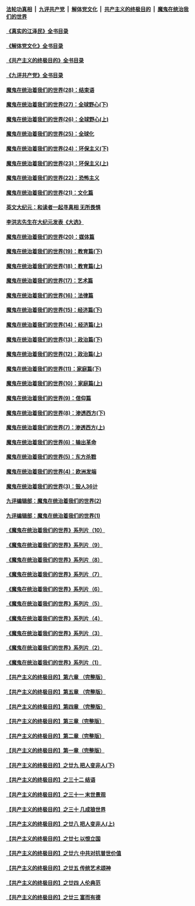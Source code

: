 ####  [法轮功真相](../../../../basic/blob/master/README.md?t=05111731) &nbsp;|&nbsp; [九评共产党](../../../../9ping.md/blob/master/README.md?t=05111731) &nbsp;|&nbsp; [解体党文化](../../../../jtdwh.md/blob/master/README.md?t=05111731)  &nbsp;|&nbsp; [共产主义的终极目的](../../../../gczydzjmd.md/blob/master/README.md?t=05111731) &nbsp;|&nbsp; [魔鬼在统治我们的世界](../../../../mgztzwmdsj.md/blob/master/README.md?t=05111731) 

#### [《真实的江泽民》全书目录](../pages/nsc422/n13721399.md?t=05111731) 

#### [《解体党文化》全书目录](../pages/nsc422/n13721157.md?t=05111731) 

#### [《共产主义的终极目的》全书目录](../pages/nsc422/n13721048.md?t=05111731) 

#### [《九评共产党》全书目录](../pages/nsc422/n13708085.md?t=05111731) 

#### [魔鬼在统治着我们的世界(28)：结束语](../pages/nsc422/n10936246.md?t=05111731) 

#### [魔鬼在统治着我们的世界(27)：全球野心(下)](../pages/nsc422/n10928319.md?t=05111731) 

#### [魔鬼在统治着我们的世界(26)：全球野心(上)](../pages/nsc422/n10900318.md?t=05111731) 

#### [魔鬼在统治着我们的世界(25)：全球化](../pages/nsc422/n10788205.md?t=05111731) 

#### [魔鬼在统治着我们的世界(24)：环保主义(下)](../pages/nsc422/n10695307.md?t=05111731) 

#### [魔鬼在统治着我们的世界(23)：环保主义(上)](../pages/nsc422/n10688613.md?t=05111731) 

#### [魔鬼在统治着我们的世界(22)：恐怖主义](../pages/nsc422/n10614727.md?t=05111731) 

#### [魔鬼在统治着我们的世界(21)：文化篇](../pages/nsc422/n10597706.md?t=05111731) 

#### [英文大纪元：和读者一起寻真相 无所畏惧](../pages/nsc422/n12542027.md?t=05111731) 

#### [李洪志先生在大纪元发表《大选》](../pages/nsc422/n12534746.md?t=05111731) 

#### [魔鬼在统治着我们的世界(20)：媒体篇](../pages/nsc422/n10586579.md?t=05111731) 

#### [魔鬼在统治着我们的世界(19)：教育篇(下)](../pages/nsc422/n10564808.md?t=05111731) 

#### [魔鬼在统治着我们的世界(18)：教育篇(上)](../pages/nsc422/n10526970.md?t=05111731) 

#### [魔鬼在统治着我们的世界(17)：艺术篇](../pages/nsc422/n10499093.md?t=05111731) 

#### [魔鬼在统治着我们的世界(16)：法律篇](../pages/nsc422/n10485969.md?t=05111731) 

#### [魔鬼在统治着我们的世界(15)：经济篇(下)](../pages/nsc422/n10469975.md?t=05111731) 

#### [魔鬼在统治着我们的世界(14)：经济篇(上)](../pages/nsc422/n10457370.md?t=05111731) 

#### [魔鬼在统治着我们的世界(13)：政治篇(下)](../pages/nsc422/n10448270.md?t=05111731) 

#### [魔鬼在统治着我们的世界(12)：政治篇(上)](../pages/nsc422/n10444576.md?t=05111731) 

#### [魔鬼在统治着我们的世界(11)：家庭篇(下)](../pages/nsc422/n10440961.md?t=05111731) 

#### [魔鬼在统治着我们的世界(10)：家庭篇(上)](../pages/nsc422/n10435448.md?t=05111731) 

#### [魔鬼在统治着我们的世界(9)：信仰篇](../pages/nsc422/n10432159.md?t=05111731) 

#### [魔鬼在统治着我们的世界(8)：渗透西方(下)](../pages/nsc422/n10429603.md?t=05111731) 

#### [魔鬼在统治着我们的世界(7)：渗透西方(上)](../pages/nsc422/n10426013.md?t=05111731) 

#### [魔鬼在统治着我们的世界(6)：输出革命](../pages/nsc422/n10421536.md?t=05111731) 

#### [魔鬼在统治着我们的世界(5)：东方杀戮](../pages/nsc422/n10417707.md?t=05111731) 

#### [魔鬼在统治着我们的世界(4)：欧洲发端](../pages/nsc422/n10414890.md?t=05111731) 

#### [魔鬼在统治着我们的世界(3)：毁人36计](../pages/nsc422/n10411583.md?t=05111731) 

#### [九评编辑部：魔鬼在统治着我们的世界(2)](../pages/nsc422/n10410036.md?t=05111731) 

#### [九评编辑部：魔鬼在统治着我们的世界(1)](../pages/nsc422/n10406825.md?t=05111731) 

#### [《魔鬼在统治着我们的世界》系列片（10）](../pages/nsc422/n12292670.md?t=05111731) 

#### [《魔鬼在统治着我们的世界》系列片（9）](../pages/nsc422/n12290859.md?t=05111731) 

#### [《魔鬼在统治着我们的世界》系列片（8）](../pages/nsc422/n12287445.md?t=05111731) 

#### [《魔鬼在统治着我们的世界》系列片（7）](../pages/nsc422/n12283425.md?t=05111731) 

#### [《魔鬼在统治着我们的世界》系列片（6）](../pages/nsc422/n12282314.md?t=05111731) 

#### [《魔鬼在统治着我们的世界》系列片（5）](../pages/nsc422/n12281419.md?t=05111731) 

#### [《魔鬼在统治着我们的世界》系列片（4）](../pages/nsc422/n12274024.md?t=05111731) 

#### [《魔鬼在统治着我们的世界》系列片（3）](../pages/nsc422/n12271322.md?t=05111731) 

#### [《魔鬼在统治着我们的世界》系列片（2）](../pages/nsc422/n12269049.md?t=05111731) 

#### [《魔鬼在统治着我们的世界》系列片（1）](../pages/nsc422/n12267575.md?t=05111731) 

#### [【共产主义的终极目的】第六章 （完整版）](../pages/nsc422/n11428913.md?t=05111731) 

#### [【共产主义的终极目的】第五章 （完整版）](../pages/nsc422/n11428912.md?t=05111731) 

#### [【共产主义的终极目的】第四章 （完整版）](../pages/nsc422/n11428907.md?t=05111731) 

#### [【共产主义的终极目的】第三章（完整版）](../pages/nsc422/n11428848.md?t=05111731) 

#### [【共产主义的终极目的】第二章（完整版）](../pages/nsc422/n11428831.md?t=05111731) 

#### [【共产主义的终极目的】第一章（完整版）](../pages/nsc422/n11417651.md?t=05111731) 

#### [【共产主义的终极目的】之廿九 把人变非人(下)](../pages/nsc422/n11344140.md?t=05111731) 

#### [【共产主义的终极目的】之三十二 结语](../pages/nsc422/n11360535.md?t=05111731) 

#### [【共产主义的终极目的】之三十一 末世景观](../pages/nsc422/n11351129.md?t=05111731) 

#### [【共产主义的终极目的】之三十 几成狼世界](../pages/nsc422/n11348280.md?t=05111731) 

#### [【共产主义的终极目的】之廿八 把人变非人(上)](../pages/nsc422/n11340492.md?t=05111731) 

#### [【共产主义的终极目的】之廿七 以恨立国](../pages/nsc422/n11336944.md?t=05111731) 

#### [【共产主义的终极目的】之廿六 中共对抗普世价值](../pages/nsc422/n11324785.md?t=05111731) 

#### [【共产主义的终极目的】之廿五 传统艺术颂神](../pages/nsc422/n11296396.md?t=05111731) 

#### [【共产主义的终极目的】之廿四 人伦典范](../pages/nsc422/n11296397.md?t=05111731) 

#### [【共产主义的终极目的】之廿三 富而有德](../pages/nsc422/n11283598.md?t=05111731) 

